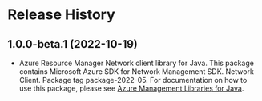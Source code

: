 # Release History

## 1.0.0-beta.1 (2022-10-19)

- Azure Resource Manager Network client library for Java. This package contains Microsoft Azure SDK for Network Management SDK. Network Client. Package tag package-2022-05. For documentation on how to use this package, please see [Azure Management Libraries for Java](https://aka.ms/azsdk/java/mgmt).
